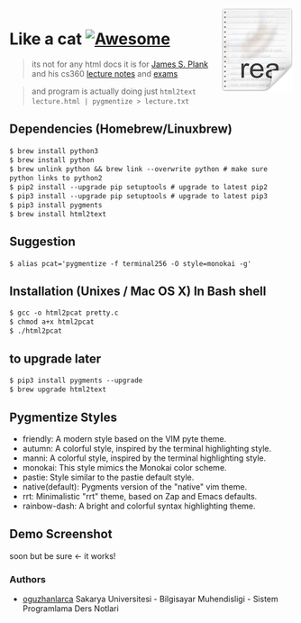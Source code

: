 <img src="icon.png" align="right" />

# Like a cat [![Awesome](https://cdn.rawgit.com/sindresorhus/awesome/d7305f38d29fed78fa85652e3a63e154dd8e8829/media/badge.svg)](https://github.com/oguzhanlarca/html2pcat)

> its not for any html docs it is for [James S. Plank](http://web.eecs.utk.edu/~plank/) and his cs360 [lecture notes](http://web.eecs.utk.edu/~plank/plank/classes/cs360/lecture_notes.html) and [exams](http://web.eecs.utk.edu/~plank/plank/classes/cs360/tests.html)

> and program is actually doing just ``` html2text lecture.html | pygmentize > lecture.txt ```

## Dependencies (Homebrew/Linuxbrew)
```
$ brew install python3
$ brew install python
$ brew unlink python && brew link --overwrite python # make sure python links to python2
$ pip2 install --upgrade pip setuptools # upgrade to latest pip2
$ pip3 install --upgrade pip setuptools # upgrade to latest pip3
$ pip3 install pygments
$ brew install html2text
```
## Suggestion
```
$ alias pcat='pygmentize -f terminal256 -O style=monokai -g'
```
## Installation (Unixes / Mac OS X) In Bash shell
```
$ gcc -o html2pcat pretty.c
$ chmod a+x html2pcat
$ ./html2pcat
```
## to upgrade later
```
$ pip3 install pygments --upgrade
$ brew upgrade html2text
```
## Pygmentize Styles

* friendly:
    A modern style based on the VIM pyte theme.
* autumn:
    A colorful style, inspired by the terminal highlighting style.
* manni:
    A colorful style, inspired by the terminal highlighting style.
* monokai:
    This style mimics the Monokai color scheme.
* pastie:
    Style similar to the pastie default style.
* native(default):
    Pygments version of the "native" vim theme.
* rrt:
    Minimalistic "rrt" theme, based on Zap and Emacs defaults.
* rainbow-dash:
    A bright and colorful syntax highlighting theme.

## Demo Screenshot
soon but be sure ← it works!

### Authors
- [oguzhanlarca](https://github.com/oguzhanlarca) Sakarya Universitesi - Bilgisayar Muhendisligi - Sistem Programlama Ders Notlari
